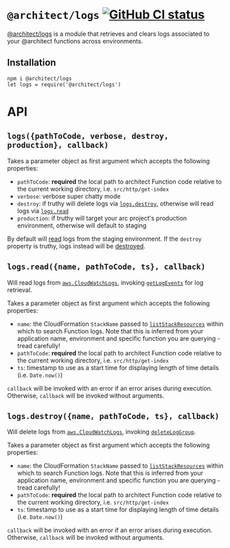 # `@architect/logs` [![GitHub CI status](https://github.com/architect/logs/workflows/Node%20CI/badge.svg)](https://github.com/architect/logs/actions?query=workflow%3A%22Node+CI%22)
<!-- [![codecov](https://codecov.io/gh/architect/logs/branch/master/graph/badge.svg)](https://codecov.io/gh/architect/logs) -->

[@architect/logs][npm] is a module that retrieves and clears logs associated to
your @architect functions across environments.

## Installation

    npm i @architect/logs
    let logs = require('@architect/logs')

# API

## `logs({pathToCode, verbose, destroy, production}, callback)`

Takes a parameter object as first argument which accepts the following properties:

- `pathToCode`: **required** the local path to architect Function code relative
    to the current working directory, i.e. `src/http/get-index`
- `verbose`: verbose super chatty mode
- `destroy`: if truthy will delete logs via [`logs.destroy`][destroy], otherwise will
    read logs via [`logs.read`][read]
- `production`: if truthy will target your arc project's production environment,
    otherwise will default to staging

By default will [read][read] logs from the staging environment. If the `destroy`
property is truthy, logs instead will be [destroyed][destroy].

## `logs.read({name, pathToCode, ts}, callback)`

Will read logs from [`aws.CloudWatchLogs`][cloudwatchlogs], invoking
[`getLogEvents`][getlogevents] for log retrieval.

Takes a parameter object as first argument which accepts the following properties:

- `name`: the CloudFormation `StackName` passed to
    [`listStackResources`][liststack] within which to search Function logs. Note
    that this is inferred from your application name, environment and specific
    function you are querying - tread carefully!
- `pathToCode`: **required** the local path to architect Function code relative
    to the current working directory, i.e. `src/http/get-index`
- `ts`: timestamp to use as a start time for displaying length of time details
    (i.e. `Date.now()`)

`callback` will be invoked with an error if an error arises during execution.
Otherwise, `callback` will be invoked without arguments.

## `logs.destroy({name, pathToCode, ts}, callback)`

Will delete logs from [`aws.CloudWatchLogs`][cloudwatchlogs], invoking
[`deleteLogGroup`][deleteloggroup].

Takes a parameter object as first argument which accepts the following properties:

- `name`: the CloudFormation `StackName` passed to
    [`listStackResources`][liststack] within which to search Function logs. Note
    that this is inferred from your application name, environment and specific
    function you are querying - tread carefully!
- `pathToCode`: **required** the local path to architect Function code relative
    to the current working directory, i.e. `src/http/get-index`
- `ts`: timestamp to use as a start time for displaying length of time details
    (i.e. `Date.now()`)

`callback` will be invoked with an error if an error arises during execution.
Otherwise, `callback` will be invoked without arguments.

[npm]: https://www.npmjs.com/package/@architect/logs
[read]: #logsreadname-pathtocode-ts-callback
[destroy]: #logsdestroyname-pathtocode-ts-callback
[liststack]: https://docs.aws.amazon.com/AWSJavaScriptSDK/latest/AWS/CloudFormation.html#listStackResources-property
[cloudwatchlogs]: https://docs.aws.amazon.com/AWSJavaScriptSDK/latest/AWS/CloudWatchLogs.html
[getlogevents]: https://docs.aws.amazon.com/AWSJavaScriptSDK/latest/AWS/CloudWatchLogs.html#getLogEvents-property
[deleteloggroup]: https://docs.aws.amazon.com/AWSJavaScriptSDK/latest/AWS/CloudWatchLogs.html#deleteLogGroup-property
